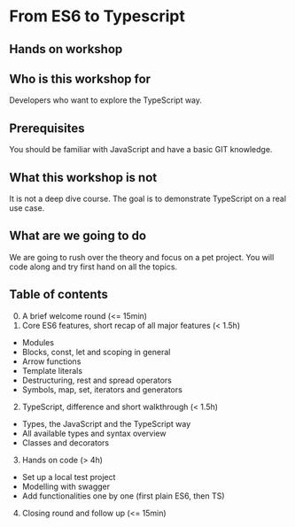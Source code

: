 # From ES6 to Typescript
## Hands on workshop

## Who is this workshop for
Developers who want to explore the TypeScript way.

## Prerequisites
You should be familiar with JavaScript and have a basic GIT knowledge.

## What this workshop is not
It is not a deep dive course. The goal is to demonstrate TypeScript on a real use case.

## What are we going to do
We are going to rush over the theory and focus on a pet project. You will code along and try first hand on all the topics.

## Table of contents
0. A brief welcome round (<= 15min)
1. Core ES6 features, short recap of all major features (< 1.5h)
  * Modules
  * Blocks, const, let and scoping in general
  * Arrow functions
  * Template literals
  * Destructuring, rest and spread operators
  * Symbols, map, set, iterators and generators
2. TypeScript, difference and short walkthrough (< 1.5h)
  * Types, the JavaScript and the TypeScript way
  * All available types and syntax overview
  * Classes and decorators
3. Hands on code (> 4h)
  * Set up a local test project
  * Modelling with swagger
  * Add functionalities one by one (first plain ES6, then TS)
4. Closing round and follow up (<= 15min)

